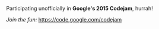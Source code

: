 Participating unofficially in **Google's 2015 Codejam**, hurrah!

_Join the fun:_ https://code.google.com/codejam
